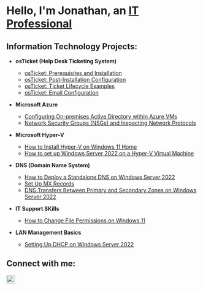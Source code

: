 <h1>Hello, I'm Jonathan, an <a href="https://techsavvyscruz.com/">IT Professional</a></h1>

<h2>Information Technology Projects:</h2>

- <b>osTicket (Help Desk Ticketing System)</b>
  - [osTicket: Prerequisites and Installation](https://github.com/jonathansantacruz3/osticket-prereqs)
  - [osTicket: Post-Installation Configuration](https://github.com/jonathansantacruz3/post-install-config)
  - [osTicket: Ticket Lifecycle Examples](https://github.com/jonathansantacruz3/ticket-lifecycle)
  - [osTicket: Email Configuration](https://github.com/jonathansantacruz3/email-config)

- <b>Microsoft Azure</b>
  - [Configuring On-premises Active Directory within Azure VMs](https://github.com/jonathansantacruz3/configure-ad)
  - [Network Security Groups (NSGs) and Inspecting Network Protocols](https://github.com/jonathansantacruz3/azure-network-protocols)

- <b>Microsoft Hyper-V</b>
  - [How to Install Hyper-V on Windows 11 Home](https://github.com/jonathansantacruz3/HyperV_on_Windows11_Home)
  - [How to set up Windows Server 2022 on a Hyper-V Virtual Machine](https://github.com/jonathansantacruz3/How-to-set-up-Windows-Server-2022-on-a-Hyper-V-virtual-machine)
  
- <b>DNS (Domain Name System)</b>
  - [How to Deploy a Standalone DNS on Windows Server 2022](https://github.com/jonathansantacruz3/How-to-Deploy-a-Standalone-DNS-on-Windows-Server-2022)
  - [Set Up MX Records](https://github.com/jonathansantacruz3/Set_up_MX_records)
  - [DNS Transfers Between Primary and Secondary Zones on Windows Server 2022](https://github.com/jonathansantacruz3/DNS-Transfers-Between-Primary-and-Secondary-Zones-on-Windows-Server-2022)

- <b>IT Support SKills</b>
  - [How to Change File Permissions on Windows 11](https://github.com/jonathansantacruz3/How-to-Change-File-Permissions-on-Windows-11)

- <b>LAN Management Basics</b>
  - [Setting Up DHCP on Windows Server 2022](https://github.com/jonathansantacruz3/Setting-Up-DHCP-on-Windows-Server-2022)



<h2>Connect with me:</h2>

[<img align="left" alt="Jonathan | LinkedIn" width="22px" src="https://cdn.jsdelivr.net/npm/simple-icons@v3/icons/linkedin.svg" />][linkedin]

[tech savvy scruz]: https://techsavvyscruz.com/
[linkedin]: https://www.linkedin.com/in/jt-santacruz/
